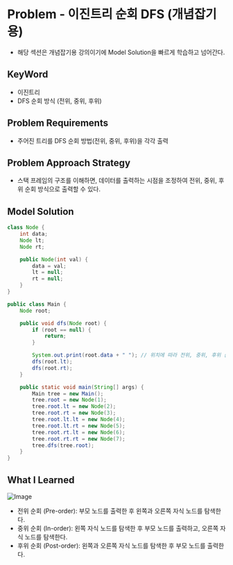 # Problem - 이진트리 순회 DFS (개념잡기용)

- 해당 섹션은 개념잡기용 강의이기에 Model Solution을 빠르게 학습하고 넘어간다.

## KeyWord

- 이진트리
- DFS 순회 방식 (전위, 중위, 후위)

## Problem Requirements

- 주어진 트리를 DFS 순회 방법(전위, 중위, 후위)을 각각 출력 

## Problem Approach Strategy

- 스택 프레임의 구조를 이해하면, 데이터를 출력하는 시점을 조정하여 전위, 중위, 후위 순회 방식으로 출력할 수 있다.

## Model Solution

```java
class Node {
	int data;
	Node lt;
	Node rt;

	public Node(int val) {
		data = val;
		lt = null;
		rt = null;
	}
}

public class Main {
	Node root;

	public void dfs(Node root) {
		if (root == null) {
			return;
		}

		System.out.print(root.data + " "); // 위치에 따라 전위, 중위, 후위 순회 결정
		dfs(root.lt);
		dfs(root.rt);
	}

	public static void main(String[] args) {
		Main tree = new Main();
		tree.root = new Node(1);
		tree.root.lt = new Node(2);
		tree.root.rt = new Node(3);
		tree.root.lt.lt = new Node(4);
		tree.root.lt.rt = new Node(5);
		tree.root.rt.lt = new Node(6);
		tree.root.rt.rt = new Node(7);
		tree.dfs(tree.root);
	}
}
```

## What I Learned

![Image](https://github.com/user-attachments/assets/4e5099b9-58ab-4d2a-b89b-f7251ac0d256)
- 전위 순회 (Pre-order): 부모 노드를 출력한 후 왼쪽과 오른쪽 자식 노드를 탐색한다.
- 중위 순회 (In-order): 왼쪽 자식 노드를 탐색한 후 부모 노드를 출력하고, 오른쪽 자식 노드를 탐색한다.
- 후위 순회 (Post-order): 왼쪽과 오른쪽 자식 노드를 탐색한 후 부모 노드를 출력한다.

